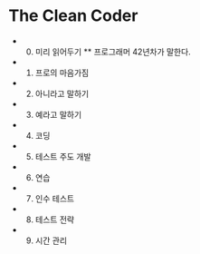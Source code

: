 # The Clean Coder


* 0. 미리 읽어두기
** 프로그래머 42년차가 말한다. 
* 1. 프로의 마음가짐
* 2. 아니라고 말하기
* 3. 예라고 말하기
* 4. 코딩
* 5. 테스트 주도 개발
* 6. 연습
* 7. 인수 테스트
* 8. 테스트 전략
* 9. 시간 관리

